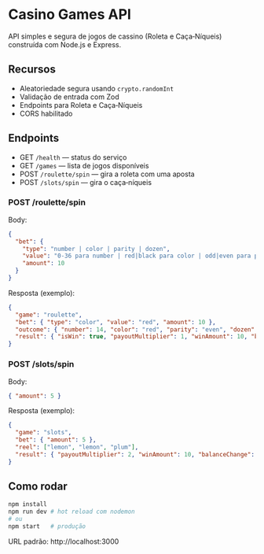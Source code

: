 # Casino Games API

API simples e segura de jogos de cassino (Roleta e Caça‑Níqueis) construída com Node.js e Express.

## Recursos
- Aleatoriedade segura usando `crypto.randomInt`
- Validação de entrada com Zod
- Endpoints para Roleta e Caça‑Níqueis
- CORS habilitado

## Endpoints
- GET `/health` — status do serviço
- GET `/games` — lista de jogos disponíveis
- POST `/roulette/spin` — gira a roleta com uma aposta
- POST `/slots/spin` — gira o caça‑níqueis

### POST /roulette/spin
Body:
```json
{
  "bet": {
    "type": "number | color | parity | dozen",
    "value": "0-36 para number | red|black para color | odd|even para parity | 1|2|3 para dozen",
    "amount": 10
  }
}
```
Resposta (exemplo):
```json
{
  "game": "roulette",
  "bet": { "type": "color", "value": "red", "amount": 10 },
  "outcome": { "number": 14, "color": "red", "parity": "even", "dozen": 2 },
  "result": { "isWin": true, "payoutMultiplier": 1, "winAmount": 10, "balanceChange": 0 }
}
```

### POST /slots/spin
Body:
```json
{ "amount": 5 }
```
Resposta (exemplo):
```json
{
  "game": "slots",
  "bet": { "amount": 5 },
  "reel": ["lemon", "lemon", "plum"],
  "result": { "payoutMultiplier": 2, "winAmount": 10, "balanceChange": 5 }
}
```

## Como rodar
```bash
npm install
npm run dev # hot reload com nodemon
# ou
npm start   # produção
```
URL padrão: http://localhost:3000
